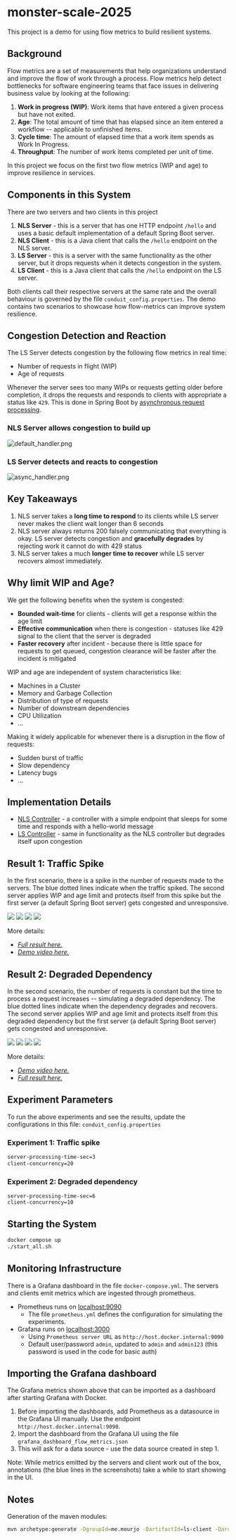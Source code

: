 # monster-scale-2025

This project is a demo for using flow metrics to build resilient systems.

## Background
Flow metrics are a set of measurements that help organizations understand and improve the flow of work through a process. Flow metrics help detect bottlenecks for software engineering teams that face issues in delivering business value by looking at the following:
1. **Work in progress (WIP)**: Work items that have entered a given
   process but have not exited.
2. **Age**: The total amount of time that has elapsed since an
   item entered a workflow -- applicable to unfinished items.
3. **Cycle time**: The amount of elapsed time that a work item spends
   as Work In Progress.
4. **Throughput**: The number of work items completed per
   unit of time.

In this project we focus on the first two flow metrics (WIP and age) to improve resilience in services.

## Components in this System
There are two servers and two clients in this project

1. **NLS Server** - this is a server that has one HTTP endpoint `/hello` and uses a basic default implementation of a default Spring Boot server. 
2. **NLS Client** - this is a Java client that calls the `/hello` endpoint on the NLS server.
3. **LS Server** - this is a server with the same functionality as the other server, but it drops requests when it detects congestion in the system. 
4. **LS Client** - this is a Java client that calls the `/hello` endpoint on the LS server.


Both clients call their respective servers at the same rate and the overall behaviour is governed by the
file `conduit_config.properties`. The demo contains two scenarios to showcase how flow-metrics can improve
system resilience.

## Congestion Detection and Reaction

The LS Server detects congestion by the following flow metrics in real time:
- Number of requests in flight (WIP)
- Age of requests

Whenever the server sees too many WIPs or requests getting older before completion, it drops the requests and responds to clients with appropriate a status like `429`. This is done in Spring Boot by [asynchronous request processing](https://docs.spring.io/spring-framework/reference/web/webmvc/mvc-ann-async.html#mvc-ann-async-deferredresult).   

### NLS Server allows congestion to build up
![default_handler.png](images/default_handler.png)


### LS Server detects and reacts to congestion
![async_handler.png](images/async_handler.png)

## Key Takeaways

1. NLS server takes a **long time to respond** to its clients while LS server never makes the client wait longer than 6 seconds
2. NLS server always returns 200 falsely communicating that everything is okay. LS server detects congestion and **gracefully degrades** by rejecting work it cannot do with 429 status
3. NLS server takes a much **longer time to recover** while LS server recovers almost immediately.

## Why limit WIP and Age?

We get the following benefits when the system is congested:

- **Bounded wait-time** for clients - clients will get a response within the age limit
- **Effective communication** when there is congestion - statuses like 429 signal to the client that the server is degraded
- **Faster recovery** after incident - because there is little space for requests to get queued, congestion clearance will be faster after the incident is mitigated 

WIP and age are independent of system characteristics like:
- Machines in a Cluster
- Memory and Garbage Collection
- Distribution of type of requests
- Number of downstream dependencies
- CPU Utilization
- ...

Making it widely applicable for whenever there is a disruption in the flow of requests:
- Sudden burst of traffic
- Slow dependency
- Latency bugs
- ...


## Implementation Details
- [NLS Controller](https://github.com/mourjo/monster-scale-2025/blob/main/nls-server/src/main/java/me/mourjo/conduit/nls/server/api/Controller.java#L34) - a controller with a simple endpoint that sleeps for some time and responds with a hello-world message
- [LS Controller](https://github.com/mourjo/monster-scale-2025/blob/main/ls-server/src/main/java/me/mourjo/conduit/ls/server/api/Controller.java#L72) - same in functionality as the NLS controller but degrades itself upon congestion

## Result 1: Traffic Spike
In the first scenario, there is a spike in the number of requests made to the servers.
The blue dotted lines indicate when the traffic spiked. The second server applies
WIP and age limit and protects itself from this spike but the first server (a default Spring 
Boot server) gets congested and unresponsive. 

![](images/result_10.png)
![](images/result_11.png)
![](images/result_12.png)
![](images/result_13.png)

More details:
- [_Full result here._](images/result-client-concurrency-2025-01-29-10_04_23.png)
- [_Demo video here._](https://youtu.be/Z2Xg-8HIXi8)



## Result 2: Degraded Dependency
In the second scenario, the number of requests is constant but the time to process a request increases -- simulating
a degraded dependency.
The blue dotted lines indicate when the dependency degrades and recovers. The second server applies
WIP and age limit and protects itself from this degraded dependency but the first server (a default Spring
Boot server) gets congested and unresponsive.

![](images/result_20.png)
![](images/result_21.png)
![](images/result_22.png)
![](images/result_23.png)

More details:
- [_Demo video here._](https://youtu.be/cV7xROqyZ14)
- [_Full result here._](images/result-degraded-dependency-2025-01-29-08_39_22.png)

## Experiment Parameters
To run the above experiments and see the results, update the configurations in this file: `conduit_config.properties`

### Experiment 1: Traffic spike

```bash
server-processing-time-sec=3
client-concurrency=20
```` 


### Experiment 2: Degraded dependency
```
server-processing-time-sec=6
client-concurrency=10
```



## Starting the System

```bash
docker compose up
./start_all.sh
```

## Monitoring Infrastructure

There is a Grafana dashboard in the file `docker-compose.yml`. The servers and clients emit metrics which
are ingested through prometheus.
- Prometheus runs on [localhost:9090](http://localhost:9090/query?g0.expr=http_server_requests_active_seconds_max&g0.show_tree=0&g0.tab=graph&g0.range_input=1h&g0.res_type=auto&g0.res_density=medium&g0.display_mode=lines&g0.show_exemplars=0)
  - The file `prometheus.yml` defines the configuration for simulating the experiments. 
- Grafana runs on [localhost:3000](http://localhost:3000/)
  - Using `Prometheus server URL` as `http://host.docker.internal:9090`
  - Default user/password `admin`, updated to `admin` and `admin123` (this password is used in the code for basic auth)

## Importing the Grafana dashboard

The Grafana metrics shown above that can be imported as a dashboard after starting Grafana with Docker. 

1. Before importing the dashboards, add Prometheus as a datasource in the Grafana UI manually. Use the endpoint `http://host.docker.internal:9090`.
2. Import the dashboard from the Grafana UI using the file `grafana_dashboard_flow_metrics.json`
3. This will ask for a data source - use the data source created in step 1.

Note: While metrics emitted by the servers and client work out of the box, annotations (the blue 
lines in the screenshots) take a while to start showing in the UI.


## Notes

Generation of the maven modules:

```bash
mvn archetype:generate -DgroupId=me.mourjo -DartifactId=ls-client -DarchetypeArtifactId=maven-archetype-quickstart -DinteractiveMode=false
```
